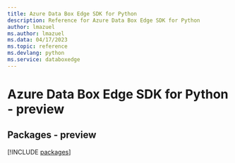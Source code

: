 ```yaml
---
title: Azure Data Box Edge SDK for Python
description: Reference for Azure Data Box Edge SDK for Python
author: lmazuel
ms.author: lmazuel
ms.data: 04/17/2023
ms.topic: reference
ms.devlang: python
ms.service: databoxedge
---
```

# Azure Data Box Edge SDK for Python - preview
## Packages - preview
[!INCLUDE [packages](data-box-edge-index.md)]
